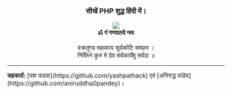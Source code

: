 ### <div align="center">सीखें PHP शुद्ध हिंदी में।</div>
<div align="center">
  <img src="https://media.giphy.com/media/J46InwmiUsMqk/200.gif">
  <br><b>ॐ गं गणपतये नमः</b><br><br>
  वक्रतुण्ड महाकाय सूर्यकोटि समप्रभ ।<br>  
  निर्विघ्नं कुरु मे देव सर्वकार्येषु सर्वदा ॥
</div><hr>
<div align="left">
 <b>सहकर्ता: </b>[यश पाठक](https://github.com/yashpathack) एवं [अनिरुद्ध पांडेय](https://github.com/aniruddha0pandey)।
</div>


